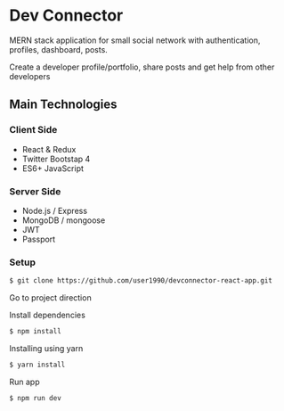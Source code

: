 # Dev Connector

MERN stack application for small social network with authentication, profiles, dashboard, posts.

Create a developer profile/portfolio, share posts and get help from other developers

## Main Technologies

### Client Side

* React & Redux
* Twitter Bootstap 4
* ES6+ JavaScript

### Server Side

* Node.js / Express
* MongoDB / mongoose
* JWT
* Passport

### Setup

```bash
$ git clone https://github.com/user1990/devconnector-react-app.git
```

Go to project direction

Install dependencies

```bash
$ npm install
```

Installing using yarn

```bash
$ yarn install
```

Run app

```bash
$ npm run dev
```
